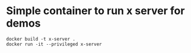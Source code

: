 # Simple container to run x server for demos

```
docker build -t x-server .
docker run -it --privileged x-server
```
